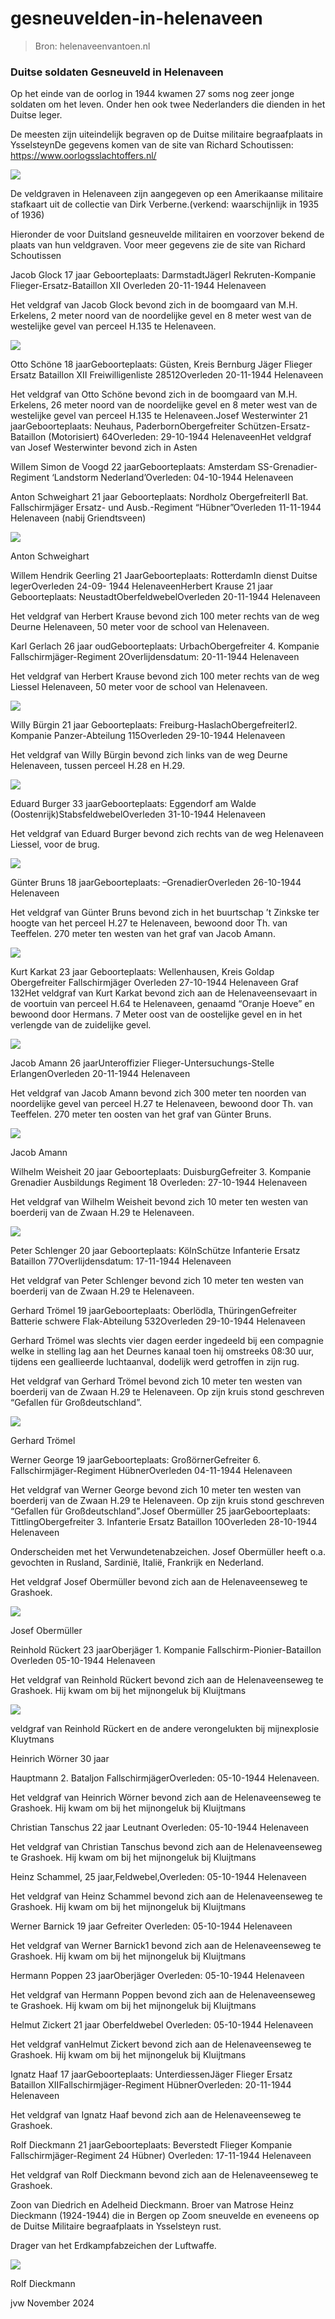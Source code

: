 # gesneuvelden-in-helenaveen

> Bron: helenaveenvantoen.nl

### Duitse soldaten Gesneuveld in Helenaveen

Op het einde van de oorlog in 1944 kwamen 27 soms nog zeer jonge soldaten om het leven. Onder hen ook twee Nederlanders die dienden in het Duitse leger.

De meesten zijn uiteindelijk begraven op de Duitse militaire begraafplaats in YsselsteynDe gegevens komen van de site van Richard Schoutissen: https://www.oorlogsslachtoffers.nl/

![](images/gesneuvelden-in-helenaveen/ysselsteijn.jpg)

De veldgraven in Helenaveen zijn aangegeven op een Amerikaanse militaire stafkaart uit de collectie van Dirk Verberne.(verkend: waarschijnlijk in 1935 of 1936)

Hieronder de voor Duitsland gesneuvelde militairen en voorzover bekend de plaats van hun veldgraven. Voor meer gegevens zie de site van Richard Schoutissen

Jacob Glock 17 jaar Geboorteplaats: DarmstadtJägerI Rekruten-Kompanie Flieger-Ersatz-Bataillon XII Overleden 20-11-1944 Helenaveen

Het veldgraf van Jacob Glock bevond zich in de boomgaard van M.H. Erkelens, 2 meter noord van de noordelijke gevel en 8 meter west van de westelijke gevel van perceel H.135 te Helenaveen.

![](images/gesneuvelden-in-helenaveen/veldgraf_van_C2_A0Otto_Scho_CC_88ne.jpg)

Otto Schöne 18 jaarGeboorteplaats: Güsten, Kreis Bernburg Jäger Flieger Ersatz Bataillon XII Freiwilligenliste 28512Overleden 20-11-1944 Helenaveen

Het veldgraf van Otto Schöne bevond zich in de boomgaard van M.H. Erkelens, 26 meter noord van de noordelijke gevel en 8 meter west van de westelijke gevel van perceel H.135 te Helenaveen.Josef Westerwinter 21 jaarGeboorteplaats: Neuhaus, PaderbornObergefreiter Schützen-Ersatz-Bataillon (Motorisiert) 64Overleden: 29-10-1944 HelenaveenHet veldgraf van Josef Westerwinter bevond zich in Asten

Willem Simon de Voogd 22 jaarGeboorteplaats: Amsterdam SS-Grenadier-Regiment ‘Landstorm Nederland’Overleden: 04-10-1944 Helenaveen

Anton Schweighart 21 jaar Geboorteplaats: Nordholz ObergefreiterII Bat. Fallschirmjäger Ersatz- und Ausb.-Regiment “Hübner”Overleden 11-11-1944 Helenaveen (nabij Griendtsveen)

![](images/gesneuvelden-in-helenaveen/schweigh.jpg)

Anton Schweighart

Willem Hendrik Geerling 21 JaarGeboorteplaats: RotterdamIn dienst Duitse legerOverleden 24-09- 1944 HelenaveenHerbert Krause 21 jaar Geboorteplaats: NeustadtOberfeldwebelOverleden 20-11-1944 Helenaveen

Het veldgraf van Herbert Krause bevond zich 100 meter rechts van de weg Deurne Helenaveen, 50 meter voor de school van Helenaveen.

Karl Gerlach 26 jaar oudGeboorteplaats: UrbachObergefreiter 4. Kompanie Fallschirmjäger-Regiment 2Overlijdensdatum: 20-11-1944 Helenaveen

Het veldgraf van Herbert Krause bevond zich 100 meter rechts van de weg Liessel Helenaveen, 50 meter voor de school van Helenaveen.

![](images/gesneuvelden-in-helenaveen/veldgraf_van_C2_A0Herbert_Krause_C2_A0.jpg)

Willy Bürgin 21 jaar Geboorteplaats: Freiburg-HaslachObergefreiterI2. Kompanie Panzer-Abteilung 115Overleden 29-10-1944 Helenaveen

Het veldgraf van Willy Bürgin bevond zich links van de weg Deurne Helenaveen, tussen perceel H.28 en H.29.

![](images/gesneuvelden-in-helenaveen/veldgraf_van_Willy_Bu_CC_88rgin.jpg)

Eduard Burger 33 jaarGeboorteplaats: Eggendorf am Walde (Oostenrijk)StabsfeldwebelOverleden 31-10-1944 Helenaveen

Het veldgraf van Eduard Burger bevond zich rechts van de weg Helenaveen Liessel, voor de brug.

![](images/gesneuvelden-in-helenaveen/veldgraf_van_Eduard_Burger.jpg)

Günter Bruns 18 jaarGeboorteplaats: –GrenadierOverleden 26-10-1944 Helenaveen

Het veldgraf van Günter Bruns bevond zich in het buurtschap ’t Zinkske ter hoogte van het perceel H.27 te Helenaveen, bewoond door Th. van Teeffelen. 270 meter ten westen van het graf van Jacob Amann.

![](images/gesneuvelden-in-helenaveen/Jacob_Amann..jpg)

Kurt Karkat 23 jaar Geboorteplaats: Wellenhausen, Kreis Goldap Obergefreiter Fallschirmjäger Overleden 27-10-1944 Helenaveen Graf 132Het veldgraf van Kurt Karkat bevond zich aan de Helenaveensevaart in de voortuin van perceel H.64 te Helenaveen, genaamd “Oranje Hoeve” en bewoond door Hermans. 7 Meter oost van de oostelijke gevel en in het verlengde van de zuidelijke gevel.

![](images/gesneuvelden-in-helenaveen/veldgraf_van_C2_A0Kurt_Karkat.jpg)

Jacob Amann 26 jaarUnteroffizier Flieger-Untersuchungs-Stelle ErlangenOverleden 20-11-1944 Helenaveen

Het veldgraf van Jacob Amann bevond zich 300 meter ten noorden van noordelijke gevel van perceel H.27 te Helenaveen, bewoond door Th. van Teeffelen. 270 meter ten oosten van het graf van Günter Bruns.

![](images/gesneuvelden-in-helenaveen/amann.jpg)

Jacob Amann

Wilhelm Weisheit 20 jaar Geboorteplaats: DuisburgGefreiter 3. Kompanie Grenadier Ausbildungs Regiment 18 Overleden: 27-10-1944 Helenaveen

Het veldgraf van Wilhelm Weisheit bevond zich 10 meter ten westen van boerderij van de Zwaan H.29 te Helenaveen.

![](images/gesneuvelden-in-helenaveen/Werner_George.jpg)

Peter Schlenger 20 jaar Geboorteplaats: KölnSchütze Infanterie Ersatz Bataillon 77Overlijdensdatum: 17-11-1944 Helenaveen

Het veldgraf van Peter Schlenger bevond zich 10 meter ten westen van boerderij van de Zwaan H.29 te Helenaveen.

Gerhard Trömel 19 jaarGeboorteplaats: Oberlödla, ThüringenGefreiter Batterie schwere Flak-Abteilung 532Overleden 29-10-1944 Helenaveen

Gerhard Trömel was slechts vier dagen eerder ingedeeld bij een compagnie welke in stelling lag aan het Deurnes kanaal toen hij omstreeks 08:30 uur, tijdens een geallieerde luchtaanval, dodelijk werd getroffen in zijn rug.

Het veldgraf van Gerhard Trömel bevond zich 10 meter ten westen van boerderij van de Zwaan H.29 te Helenaveen. Op zijn kruis stond geschreven “Gefallen für Großdeutschland”.

![](images/gesneuvelden-in-helenaveen/tromel.jpg)

Gerhard Trömel

Werner George 19 jaarGeboorteplaats: GroßörnerGefreiter 6. Fallschirmjäger-Regiment HübnerOverleden 04-11-1944 Helenaveen

Het veldgraf van Werner George bevond zich 10 meter ten westen van boerderij van de Zwaan H.29 te Helenaveen. Op zijn kruis stond geschreven “Gefallen für Großdeutschland”.Josef Obermüller 25 jaarGeboorteplaats: TittlingObergefreiter 3. Infanterie Ersatz Bataillon 10Overleden 28-10-1944 Helenaveen

Onderscheiden met het Verwundetenabzeichen. Josef Obermüller heeft o.a. gevochten in Rusland, Sardinië, Italië, Frankrijk en Nederland.

Het veldgraf Josef Obermüller bevond zich aan de Helenaveenseweg te Grashoek.

![](images/gesneuvelden-in-helenaveen/obermueller.jpg)

Josef Obermüller

Reinhold Rückert 23 jaarOberjäger 1. Kompanie Fallschirm-Pionier-Bataillon Overleden 05-10-1944 Helenaveen

Het veldgraf van Reinhold Rückert bevond zich aan de Helenaveenseweg te Grashoek. Hij kwam om bij het mijnongeluk bij Kluijtmans

![](images/gesneuvelden-in-helenaveen/kaart_grashoek.jpg)

veldgraf van Reinhold Rückert en de andere verongelukten bij mijnexplosie Kluytmans

Heinrich Wörner 30 jaar

Hauptmann 2. Bataljon FallschirmjägerOverleden: 05-10-1944 Helenaveen.

Het veldgraf van Heinrich Wörner bevond zich aan de Helenaveenseweg te Grashoek. Hij kwam om bij het mijnongeluk bij Kluijtmans

Christian Tanschus 22 jaar Leutnant Overleden: 05-10-1944 Helenaveen

Het veldgraf van Christian Tanschus bevond zich aan de Helenaveenseweg te Grashoek. Hij kwam om bij het mijnongeluk bij Kluijtmans

Heinz Schammel, 25 jaar,Feldwebel,Overleden: 05-10-1944 Helenaveen

Het veldgraf van Heinz Schammel bevond zich aan de Helenaveenseweg te Grashoek. Hij kwam om bij het mijnongeluk bij Kluijtmans

Werner Barnick 19 jaar Gefreiter Overleden: 05-10-1944 Helenaveen

Het veldgraf van Werner Barnick1 bevond zich aan de Helenaveenseweg te Grashoek. Hij kwam om bij het mijnongeluk bij Kluijtmans

Hermann Poppen 23 jaarOberjäger Overleden: 05-10-1944 Helenaveen

Het veldgraf van Hermann Poppen bevond zich aan de Helenaveenseweg te Grashoek. Hij kwam om bij het mijnongeluk bij Kluijtmans

Helmut Zickert 21 jaar Oberfeldwebel Overleden: 05-10-1944 Helenaveen

Het veldgraf vanHelmut Zickert bevond zich aan de Helenaveenseweg te Grashoek. Hij kwam om bij het mijnongeluk bij Kluijtmans

Ignatz Haaf 17 jaarGeboorteplaats: UnterdiessenJäger Flieger Ersatz Bataillon XIIFallschirmjäger-Regiment HübnerOverleden: 20-11-1944 Helenaveen

Het veldgraf van Ignatz Haaf bevond zich aan de Helenaveenseweg te Grashoek.

Rolf Dieckmann 21 jaarGeboorteplaats: Beverstedt Flieger Kompanie Fallschirmjäger-Regiment 24 Hübner) Overleden: 17-11-1944 Helenaveen

Het veldgraf van Rolf Dieckmann bevond zich aan de Helenaveenseweg te Grashoek.

Zoon van Diedrich en Adelheid Dieckmann. Broer van Matrose Heinz Dieckmann (1924-1944) die in Bergen op Zoom sneuvelde en eveneens op de Duitse Militaire begraafplaats in Ysselsteyn rust.

Drager van het Erdkampfabzeichen der Luftwaffe.

![](images/gesneuvelden-in-helenaveen/diekm.jpg)

Rolf Dieckmann

jvw November 2024
